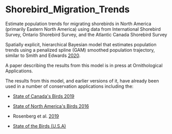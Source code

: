 

# Shorebird_Migration_Trends

Estimate population trends for migrating shorebirds in North America (primarily Eastern North America) using data from International Shorebird Survey, Ontario Shorebird Survey, and the Atlantic Canada Shorebird Survey

Spatially explicit, hierarchical Bayesian model that estimates population trends using a penalized spline (GAM) smoothed population trajectory, similar to Smith and Edwards [2020](https://doi.org/10.1093/ornithapp/duaa065).

A paper describing the results from this model is in press at Ornithological Applications.

The results from this model, and earlier versions of it, have already been used in a number of conservation applications including the:

-   [State of Canada's Birds 2019](www.stateofcanadasbirds.org)

-   [State of North America's Birds 2016](https://www.stateofthebirds.org/2016)

-   Rosenberg et al. [2019](https://doi.org/10.1126/science.aaw1313)

-   [State of the Birds (U.S.A)](www.stateofthebirds.org)
